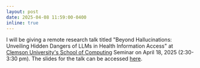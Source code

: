 ```yaml
---
layout: post
date: 2025-04-08 11:59:00-0400
inline: true
---
```


I will be giving a remote research talk titled "Beyond Hallucinations: Unveiling Hidden Dangers of LLMs in Health Information Access" at [Clemson University's School of Computing](https://www.clemson.edu/cecas/departments/computing/index.html) Seminar on April 18, 2025 (2:30-3:30 pm). The slides for the talk can be accessed [here](/assets/pdf/20250418_Clemson-Seminar.pdf).
